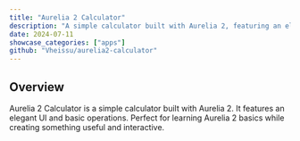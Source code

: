 ```yaml
---
title: "Aurelia 2 Calculator"
description: "A simple calculator built with Aurelia 2, featuring an elegant UI and basic operations."
date: 2024-07-11
showcase_categories: ["apps"]
github: "Vheissu/aurelia2-calculator"
---
```


## Overview

Aurelia 2 Calculator is a simple calculator built with Aurelia 2. It features an elegant UI and basic operations. Perfect for learning Aurelia 2 basics while creating something useful and interactive.
